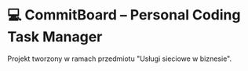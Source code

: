 # 💻 CommitBoard – Personal Coding Task Manager

Projekt tworzony w ramach przedmiotu "Usługi sieciowe w biznesie".

